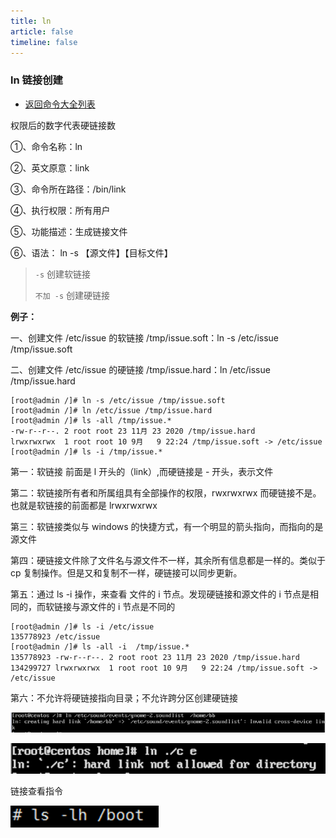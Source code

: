 ```yaml
---
title: ln
article: false
timeline: false
---
```

### ln 链接创建

- [返回命令大全列表](../command.md#文件管理)

权限后的数字代表硬链接数

①、命令名称：ln

②、英文原意：link

③、命令所在路径：/bin/link

④、执行权限：所有用户

⑤、功能描述：生成链接文件

⑥、语法： ln -s 【源文件】【目标文件】

> `-s` 创建软链接
>
> `不加 -s` 创建硬链接

**例子：**

一、创建文件 /etc/issue 的软链接 /tmp/issue.soft：ln -s /etc/issue /tmp/issue.soft

二、创建文件 /etc/issue 的硬链接 /tmp/issue.hard：ln /etc/issue /tmp/issue.hard

 ```shell
[root@admin /]# ln -s /etc/issue /tmp/issue.soft
[root@admin /]# ln /etc/issue /tmp/issue.hard
[root@admin /]# ls -all /tmp/issue.*
-rw-r--r--. 2 root root 23 11月 23 2020 /tmp/issue.hard
lrwxrwxrwx  1 root root 10 9月   9 22:24 /tmp/issue.soft -> /etc/issue
[root@admin /]# ls -i /tmp/issue.*
 ```

第一：软链接 前面是 l 开头的（link）,而硬链接是 - 开头，表示文件

第二：软链接所有者和所属组具有全部操作的权限，rwxrwxrwx 而硬链接不是。也就是软链接的前面都是 lrwxrwxrwx

第三：软链接类似与 windows 的快捷方式，有一个明显的箭头指向，而指向的是源文件

第四：硬链接文件除了文件名与源文件不一样，其余所有信息都是一样的。类似于 cp 复制操作。但是又和复制不一样，硬链接可以同步更新。

第五：通过 ls -i 操作，来查看 文件的 i 节点。发现硬链接和源文件的 i 节点是相同的，而软链接与源文件的 i 节点是不同的

```shell
[root@admin /]# ls -i /etc/issue
135778923 /etc/issue
[root@admin /]# ls -all -i  /tmp/issue.*
135778923 -rw-r--r--. 2 root root 23 11月 23 2020 /tmp/issue.hard
134299727 lrwxrwxrwx  1 root root 10 9月   9 22:24 /tmp/issue.soft -> /etc/issue
```

第六：不允许将硬链接指向目录；不允许跨分区创建硬链接

![](./ln.assets/true-clip_image006.png)

![](./ln.assets/true-clip_image008.png)

链接查看指令

![](./ln.assets/true-clip_image010.png)
